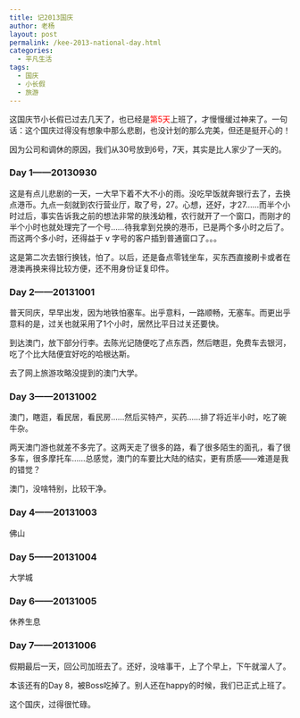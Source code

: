 ```yaml
---
title: 记2013国庆
author: 老杨
layout: post
permalink: /kee-2013-national-day.html
categories:
  - 平凡生活
tags:
  - 国庆
  - 小长假
  - 旅游
---
```

这国庆节小长假已过去几天了，也已经是<span style="color: #ff0000;">第5天</span>上班了，才慢慢缓过神来了。一句话：这个国庆过得没有想象中那么悲剧，也没计划的那么完美，但还是挺开心的！



因为公司和调休的原因，我们从30号放到6号，7天，其实是比人家少了一天的。

### Day 1——20130930

这是有点儿悲剧的一天，一大早下着不大不小的雨。没吃早饭就奔银行去了，去换点港币。九点一刻就到农行营业厅，取了号，27。心想，还好，才27……而半个小时过后，事实告诉我之前的想法非常的肤浅幼稚，农行就开了一个窗口，而刚才的半个小时也就处理完了一个号……待我拿到兑换的港币，已是两个多小时之后了。而这两个多小时，还得益于 v 字号的客户插到普通窗口了。。。

这是第二次去银行换钱，怕了。以后，还是备点零钱坐车，买东西直接刷卡或者在港澳再换来得比较方便，还不用身份证复印件。

### Day 2——20131001

普天同庆，早早出发，因为地铁怕塞车。出乎意料，一路顺畅，无塞车。而更出乎意料的是，过关也就采用了1个小时，居然比平日过关还要快。

到达澳门，放下部分行李。去陈光记随便吃了点东西，然后瞎逛，免费车去银河，吃了个比大陆便宜好吃的哈根达斯。

去了网上旅游攻略没提到的澳门大学。

### Day 3——20131002

澳门，瞎逛，看民居，看民房……然后买特产，买药……排了将近半小时，吃了碗牛杂。

两天澳门游也就差不多完了。这两天走了很多的路，看了很多陌生的面孔，看了很多车，很多摩托车……总感觉，澳门的车要比大陆的结实，更有质感——难道是我的错觉？

澳门，没啥特别，比较干净。

### Day 4——20131003

佛山

### Day 5——20131004

大学城

### Day 6——20131005

休养生息

### Day 7——20131006

假期最后一天，回公司加班去了。还好，没啥事干，上了个早上，下午就溜人了。

本该还有的Day 8，被Boss吃掉了。别人还在happy的时候，我们已正式上班了。

这个国庆，过得很忙碌。